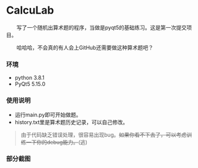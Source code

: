 # CalcuLab
  &emsp;&emsp;写了一个随机出算术题的程序，当做是pyqt5的基础练习。这是第一次提交项目。
  
  &emsp;&emsp;哈哈哈，不会真的有人会上GitHub还需要做这种算术题吧？
  
  ### 环境
  * python 3.8.1
  * PyQt5 5.15.0
  
  ### 使用说明
  * 运行main.py即可开始做题。
  * history.txt里是算术题历史记录，可以自己修改。
  >由于代码缺乏错误处理，很容易出现bug。~~如果你看不下去了，可以考虑训练一下你的debug能力。~~(逃)
  
  ### 部分截图

